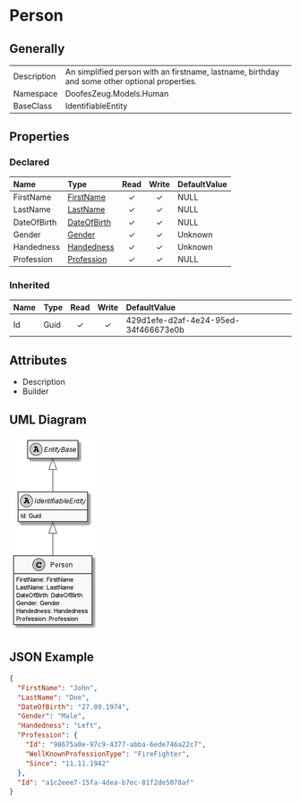 ﻿# Person

## Generally

|||
|:-|:-|
|Description|An simplified person with an firstname, lastname, birthday and some other optional properties.|
|Namespace|DoofesZeug.Models.Human|
|BaseClass|IdentifiableEntity|

## Properties

### Declared

|Name|Type|Read|Write|DefaultValue|
|:---|:---|:--:|:---:|:-----------|
|FirstName|[FirstName](../../Models/DoofesZeug.Models.Human/FirstName.md)|&#x2713;|&#x2713;|NULL|
|LastName|[LastName](../../Models/DoofesZeug.Models.Human/LastName.md)|&#x2713;|&#x2713;|NULL|
|DateOfBirth|[DateOfBirth](../../Models/DoofesZeug.Models.DateAndTime/DateOfBirth.md)|&#x2713;|&#x2713;|NULL|
|Gender|[Gender](../../Enumerations/DoofesZeug.Models.Human/Gender.md)|&#x2713;|&#x2713;|Unknown|
|Handedness|[Handedness](../../Enumerations/DoofesZeug.Models.Human/Handedness.md)|&#x2713;|&#x2713;|Unknown|
|Profession|[Profession](../../Models/DoofesZeug.Models.Human.Professions/Profession.md)|&#x2713;|&#x2713;|NULL|

### Inherited

|Name|Type|Read|Write|DefaultValue|
|:---|:---|:--:|:---:|:-----------|
|Id|Guid|&#x2713;|&#x2713;|429d1efe-d2af-4e24-95ed-34f466673e0b|

## Attributes

- Description
- Builder

## UML Diagram

![Person.png](./Person.png "Person")

## JSON Example

```json
{
  "FirstName": "John",
  "LastName": "Doe",
  "DateOfBirth": "27.09.1974",
  "Gender": "Male",
  "Handedness": "Left",
  "Profession": {
    "Id": "98675a0e-97c9-4377-abba-6ede746a22c7",
    "WellKnownProfessionType": "FireFighter",
    "Since": "11.11.1942"
  },
  "Id": "a1c2eee7-15fa-4dea-b7ec-81f2de5078af"
}
```

